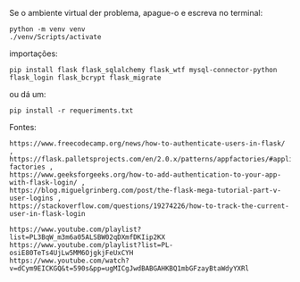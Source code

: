 Se o ambiente virtual der problema, apague-o e escreva no terminal:
    
    python -m venv venv
    ./venv/Scripts/activate

importações:

    pip install flask flask_sqlalchemy flask_wtf mysql-connector-python flask_login flask_bcrypt flask_migrate

ou dá um:
    
    pip install -r requeriments.txt
  
Fontes: 

    https://www.freecodecamp.org/news/how-to-authenticate-users-in-flask/ ,
    https://flask.palletsprojects.com/en/2.0.x/patterns/appfactories/#application-factories ,
    https://www.geeksforgeeks.org/how-to-add-authentication-to-your-app-with-flask-login/ ,
    https://blog.miguelgrinberg.com/post/the-flask-mega-tutorial-part-v-user-logins ,
    https://stackoverflow.com/questions/19274226/how-to-track-the-current-user-in-flask-login
    
    https://www.youtube.com/playlist?list=PL3BqW_m3m6a05ALSBW02qDXmfDKIip2KX
    https://www.youtube.com/playlist?list=PL-osiE80TeTs4UjLw5MM6OjgkjFeUxCYH
    https://www.youtube.com/watch?v=dCym9EICKGQ&t=590s&pp=ugMICgJwdBABGAHKBQ1mbGFzayBtaWdyYXRl